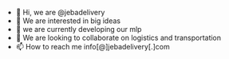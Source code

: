 - 👋 Hi, we are @jebadelivery
- 👀 We are interested in big ideas
- 🌱 we are currently developing our mlp
- 💞️ We are looking to collaborate on  logistics and transportation 
- 📫 How to reach me  info[@]jebadelivery[.]com

<!---
jebadelivery/jebadelivery is a ✨ special ✨ repository because its `README.md` (this file) appears on your GitHub profile.
You can click the Preview link to take a look at your changes.
--->
